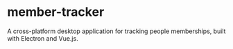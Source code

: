 # member-tracker
A cross-platform desktop application for tracking people memberships, built with Electron and Vue.js.

